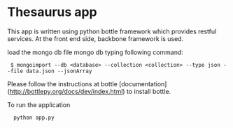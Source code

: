 Thesaurus app
================

This app is written using python bottle framework which provides restful services.
At the front end side, backbone framework is used.


load the mongo db file mongo db typing following command:

```
 $ mongoimport --db <database> --collection <collection> --type json --file data.json --jsonArray 
```
Please follow the instructions at bottle  [documentation] (http://bottlepy.org/docs/dev/index.html)
to install bottle.


To run the application

```python
  python app.py
```



